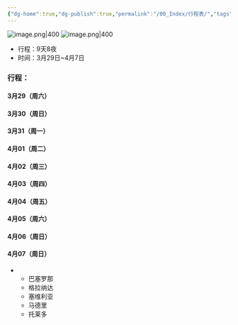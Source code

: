 ```yaml
---
{"dg-home":true,"dg-publish":true,"permalink":"/00_Index/行程表/","tags":["gardenEntry"],"dgPassFrontmatter":true}
---
```


![image.png|400](https://obsidan-1314364309.cos.ap-beijing.myqcloud.com/obsidan/20250302032122364.png)
![image.png|400](https://obsidan-1314364309.cos.ap-beijing.myqcloud.com/obsidan/20250302032348414.png)



+ 行程：9天8夜
+ 时间：3月29日~4月7日


### 行程：
#### 3月29（周六）
#### 3月30（周日）
#### 3月31（周一）
#### 4月01（周二）
#### 4月02（周三）
#### 4月03（周四）
#### 4月04（周五）
#### 4月05（周六）
#### 4月06（周日）
#### 4月07（周日）
+ 
	+ 巴塞罗那
	+ 格拉纳达
	+ 塞维利亚
	+ 马德里
	+ 托莱多
	